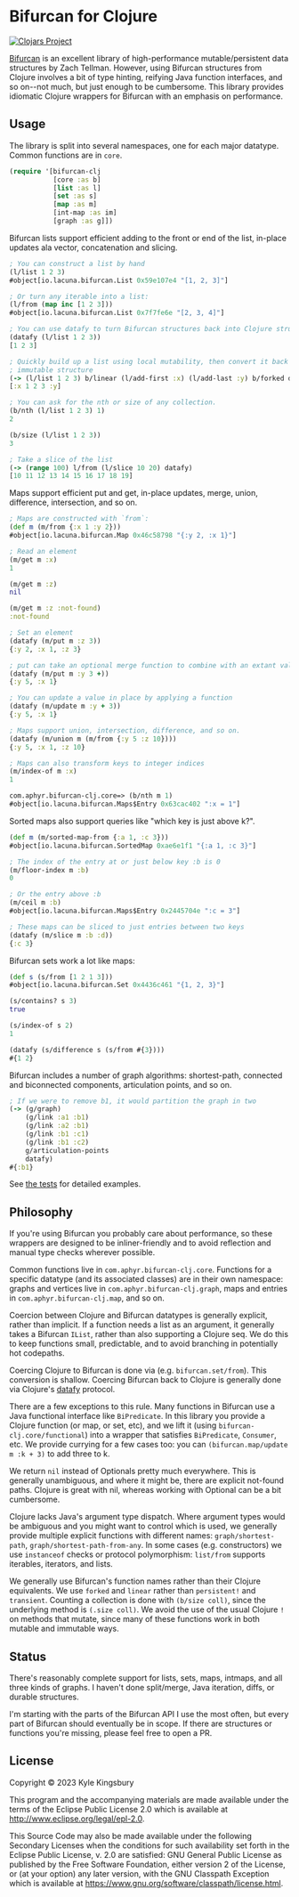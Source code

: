# Bifurcan for Clojure

[![Clojars Project](https://img.shields.io/clojars/v/com.aphyr/bifurcan-clj.svg)](https://clojars.org/com.aphyr/bifurcan-clj)

[Bifurcan](https://github.com/lacuna/bifurcan) is an excellent library of
high-performance mutable/persistent data structures by Zach Tellman. However,
using Bifurcan structures from Clojure involves a bit of type hinting, reifying
Java function interfaces, and so on--not much, but just enough to be
cumbersome. This library provides idiomatic Clojure wrappers for Bifurcan with
an emphasis on performance.

## Usage

The library is split into several namespaces, one for each major datatype.
Common functions are in `core`.

```clj
(require '[bifurcan-clj
           [core :as b]
           [list :as l]
           [set :as s]
           [map :as m]
           [int-map :as im]
           [graph :as g]])
```

Bifurcan lists support efficient adding to the front or end of the list, in-place updates ala vector, concatenation and slicing.

```clj
; You can construct a list by hand
(l/list 1 2 3)
#object[io.lacuna.bifurcan.List 0x59e107e4 "[1, 2, 3]"]

; Or turn any iterable into a list:
(l/from (map inc [1 2 3]))
#object[io.lacuna.bifurcan.List 0x7f7fe6e "[2, 3, 4]"]

; You can use datafy to turn Bifurcan structures back into Clojure structures.
(datafy (l/list 1 2 3))
[1 2 3]

; Quickly build up a list using local mutability, then convert it back to an
; immutable structure
(-> (l/list 1 2 3) b/linear (l/add-first :x) (l/add-last :y) b/forked datafy)
[:x 1 2 3 :y]

; You can ask for the nth or size of any collection.
(b/nth (l/list 1 2 3) 1)
2

(b/size (l/list 1 2 3))
3

; Take a slice of the list
(-> (range 100) l/from (l/slice 10 20) datafy)
[10 11 12 13 14 15 16 17 18 19]
```

Maps support efficient put and get, in-place updates, merge, union, difference,
intersection, and so on.

```clj
; Maps are constructed with `from`:
(def m (m/from {:x 1 :y 2}))
#object[io.lacuna.bifurcan.Map 0x46c58798 "{:y 2, :x 1}"]

; Read an element
(m/get m :x)
1

(m/get m :z)
nil

(m/get m :z :not-found)
:not-found

; Set an element
(datafy (m/put m :z 3))
{:y 2, :x 1, :z 3}

; put can take an optional merge function to combine with an extant value
(datafy (m/put m :y 3 +))
{:y 5, :x 1}

; You can update a value in place by applying a function
(datafy (m/update m :y + 3))
{:y 5, :x 1}

; Maps support union, intersection, difference, and so on.
(datafy (m/union m (m/from {:y 5 :z 10})))
{:y 5, :x 1, :z 10}

; Maps can also transform keys to integer indices
(m/index-of m :x)
1

com.aphyr.bifurcan-clj.core=> (b/nth m 1)
#object[io.lacuna.bifurcan.Maps$Entry 0x63cac402 ":x = 1"]
```

Sorted maps also support queries like "which key is just above k?".

```clj
(def m (m/sorted-map-from {:a 1, :c 3}))
#object[io.lacuna.bifurcan.SortedMap 0xae6e1f1 "{:a 1, :c 3}"]

; The index of the entry at or just below key :b is 0
(m/floor-index m :b)
0

; Or the entry above :b
(m/ceil m :b)
#object[io.lacuna.bifurcan.Maps$Entry 0x2445704e ":c = 3"]

; These maps can be sliced to just entries between two keys
(datafy (m/slice m :b :d))
{:c 3}
```

Bifurcan sets work a lot like maps:

```clj
(def s (s/from [1 2 1 3]))
#object[io.lacuna.bifurcan.Set 0x4436c461 "{1, 2, 3}"]

(s/contains? s 3)
true

(s/index-of s 2)
1

(datafy (s/difference s (s/from #{3})))
#{1 2}
```

Bifurcan includes a number of graph algorithms: shortest-path, connected and
biconnected components, articulation points, and so on.

```clj
; If we were to remove b1, it would partition the graph in two
(-> (g/graph)
    (g/link :a1 :b1)
    (g/link :a2 :b1)
    (g/link :b1 :c1)
    (g/link :b1 :c2)
    g/articulation-points
    datafy)
#{:b1}
```

See [the tests](test/com/aphyr/bifurcan_clj/) for detailed examples.

## Philosophy

If you're using Bifurcan you probably care about performance, so these wrappers
are designed to be inliner-friendly and to avoid reflection and manual type
checks wherever possible.

Common functions live in `com.aphyr.bifurcan-clj.core`. Functions for a
specific datatype (and its associated classes) are in their own namespace:
graphs and vertices live in `com.aphyr.bifurcan-clj.graph`, maps and entries in
`com.aphyr.bifurcan-clj.map`, and so on.

Coercion between Clojure and Bifurcan datatypes is generally
explicit, rather than implicit. If a function needs a list as an argument, it
generally takes a Bifurcan `IList`, rather than also supporting a Clojure seq.
We do this to keep functions small, predictable, and to avoid branching in
potentially hot codepaths.

Coercing Clojure to Bifurcan is done via (e.g. `bifurcan.set/from`). This
conversion is shallow. Coercing Bifurcan back to Clojure is generally done via
Clojure's [datafy](https://clojuredocs.org/clojure.datafy/datafy) protocol.

There are a few exceptions to this rule. Many functions in Bifurcan use a Java
functional interface like `BiPredicate`. In this library you provide a Clojure
function (or map, or set, etc), and we lift it (using
`bifurcan-clj.core/functional`) into a wrapper that satisfies `BiPredicate`,
`Consumer`, etc. We provide currying for a few cases too: you can
`(bifurcan.map/update m :k + 3)` to add three to k.

We return `nil` instead of Optionals pretty much everywhere. This is generally
unambiguous, and where it might be, there are explicit not-found paths. Clojure
is great with nil, whereas working with Optional can be a bit cumbersome.

Clojure lacks Java's argument type dispatch. Where argument types would be
ambiguous and you might want to control which is used, we generally provide
multiple explicit functions with different names: `graph/shortest-path`,
`graph/shortest-path-from-any`. In some cases (e.g. constructors) we use
`instanceof` checks or protocol polymorphism: `list/from` supports iterables,
iterators, and lists.

We generally use Bifurcan's function names rather than their Clojure
equivalents. We use `forked` and `linear` rather than `persistent!` and
`transient`. Counting a collection is done with `(b/size coll)`, since the
underlying method is `(.size coll)`. We avoid the use of the usual Clojure `!`
on methods that mutate, since many of these functions work in both mutable and
immutable ways.

## Status

There's reasonably complete support for lists, sets, maps, intmaps, and all
three kinds of graphs. I haven't done split/merge, Java iteration, diffs, or
durable structures.

I'm starting with the parts of the Bifurcan API I use the most often, but every
part of Bifurcan should eventually be in scope. If there are structures or
functions you're missing, please feel free to open a PR.

## License

Copyright © 2023 Kyle Kingsbury

This program and the accompanying materials are made available under the
terms of the Eclipse Public License 2.0 which is available at
http://www.eclipse.org/legal/epl-2.0.

This Source Code may also be made available under the following Secondary
Licenses when the conditions for such availability set forth in the Eclipse
Public License, v. 2.0 are satisfied: GNU General Public License as published by
the Free Software Foundation, either version 2 of the License, or (at your
option) any later version, with the GNU Classpath Exception which is available
at https://www.gnu.org/software/classpath/license.html.
